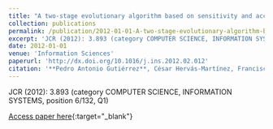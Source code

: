 ```yaml
---
title: "A two-stage evolutionary algorithm based on sensitivity and accuracy for multi-class problems"
collection: publications
permalink: /publication/2012-01-01-A-two-stage-evolutionary-algorithm-based-on-sensitivity-and-accuracy-for-multi-class-problems
excerpt: 'JCR (2012): 3.893 (category COMPUTER SCIENCE, INFORMATION SYSTEMS, position 6/132, Q1)'
date: 2012-01-01
venue: 'Information Sciences'
paperurl: 'http://dx.doi.org/10.1016/j.ins.2012.02.012'
citation: '**Pedro Antonio Gutiérrez**, César Hervás-Martínez, Francisco José Martínez-Estudillo, Mariano Carbonero-Ruz, &quot;A two-stage evolutionary algorithm based on sensitivity and accuracy for multi-class problems.&quot; Information Sciences, Vol. 197, 2012, pp.20-37.'
---
```

JCR (2012): 3.893 (category COMPUTER SCIENCE, INFORMATION SYSTEMS, position 6/132, Q1)

[Access paper here](http://dx.doi.org/10.1016/j.ins.2012.02.012){:target="_blank"}
